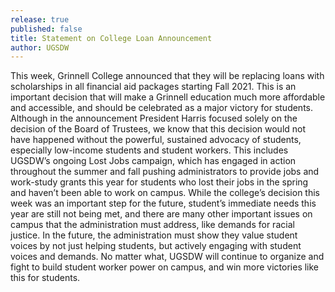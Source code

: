 ```yaml
---
release: true
published: false
title: Statement on College Loan Announcement
author: UGSDW
---
```

This week, Grinnell College announced that they will be replacing loans with scholarships in all financial aid packages starting Fall 2021.  This is an important decision that will make a Grinnell education much more affordable and accessible, and should be celebrated as a major victory for students.  Although in the announcement President Harris focused solely on the decision of the Board of Trustees, we know that this decision would not have happened without the powerful, sustained advocacy of students, especially low-income students and student workers.  This includes UGSDW’s ongoing Lost Jobs campaign, which has engaged in action throughout the summer and fall pushing administrators to provide jobs and work-study grants this year for students who lost their jobs in the spring and haven’t been able to work on campus.  While the college’s decision this week was an important step for the future, student’s immediate needs this year are still not being met, and there are many other important issues on campus that the administration must address, like demands for racial justice.  In the future, the administration must show they value student voices by not just helping students, but actively engaging with student voices and demands.  No matter what, UGSDW will continue to organize and fight to build student worker power on campus, and win more victories like this for students.
